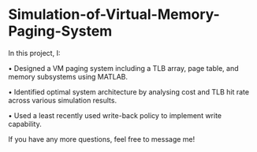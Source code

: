 # Simulation-of-Virtual-Memory-Paging-System

In this project, I:

• Designed a VM paging system including a TLB array, page table, and memory subsystems using MATLAB.

• Identified optimal system architecture by analysing cost and TLB hit rate across various simulation results.

• Used a least recently used write-back policy to implement write capability.

If you have any more questions, feel free to message me!

